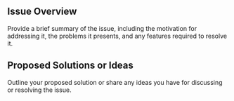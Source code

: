 ## Issue Overview

Provide a brief summary of the issue, including the motivation for addressing it, the problems it presents, and any features required to resolve it.

## Proposed Solutions or Ideas

Outline your proposed solution or share any ideas you have for discussing or resolving the issue.
